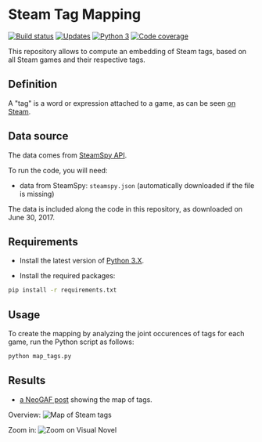 # Steam Tag Mapping

 [![Build status][Build image]][Build] [![Updates][Dependency image]][PyUp] [![Python 3][Python3 image]][PyUp] [![Code coverage][Codecov image]][Codecov]

  [Build]: https://travis-ci.org/woctezuma/steam-tag-mapping
  [Build image]: https://travis-ci.org/woctezuma/steam-tag-mapping.svg?branch=master

  [PyUp]: https://pyup.io/repos/github/woctezuma/steam-tag-mapping/
  [Dependency image]: https://pyup.io/repos/github/woctezuma/steam-tag-mapping/shield.svg
  [Python3 image]: https://pyup.io/repos/github/woctezuma/steam-tag-mapping/python-3-shield.svg

  [Codecov]: https://codecov.io/gh/woctezuma/steam-tag-mapping
  [Codecov image]: https://codecov.io/gh/woctezuma/steam-tag-mapping/branch/master/graph/badge.svg

This repository allows to compute an embedding of Steam tags, based on all Steam games and their respective tags.

## Definition ##

A "tag" is a word or expression attached to a game, as can be seen [on Steam](http://store.steampowered.com//tag/browse).

## Data source ##

The data comes from [SteamSpy API](http://steamspy.com/api.php).

To run the code, you will need:
* data from SteamSpy: `steamspy.json` (automatically downloaded if the file is missing)

The data is included along the code in this repository, as downloaded on June 30, 2017.

## Requirements ##

- Install the latest version of [Python 3.X](https://www.python.org/downloads/).

- Install the required packages:

```bash
pip install -r requirements.txt
```

## Usage ##

To create the mapping by analyzing the joint occurences of tags for each game, run the Python script as follows:
```bash
python map_tags.py
```

## Results ##
* [a NeoGAF post](http://www.neogaf.com/forum/showpost.php?p=242575674&postcount=7426) showing the map of tags.

Overview:
![Map of Steam tags](http://i.imgur.com/O2vwzoy.png "Map of Steam tags")

Zoom in:
![Zoom on Visual Novel](http://i.imgur.com/tD5yZQ7.png "Zoom on Visual Novel")
